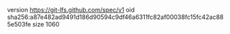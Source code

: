 version https://git-lfs.github.com/spec/v1
oid sha256:a87e482ad9491d186d90594c9df46a6311fc82af00038fc15fc42ac885e503fe
size 1060
